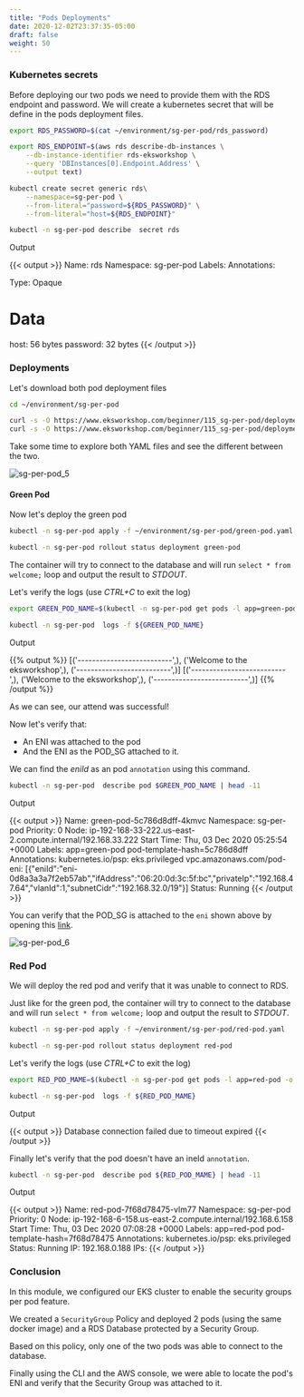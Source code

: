 ```yaml
---
title: "Pods Deployments"
date: 2020-12-02T23:37:35-05:00
draft: false
weight: 50
---
```


### Kubernetes secrets

Before deploying our two pods we need to provide them with the RDS endpoint and password.
We will create a kubernetes secret that will be define in the pods deployment files.

```bash
export RDS_PASSWORD=$(cat ~/environment/sg-per-pod/rds_password)

export RDS_ENDPOINT=$(aws rds describe-db-instances \
    --db-instance-identifier rds-eksworkshop \
    --query 'DBInstances[0].Endpoint.Address' \
    --output text)

kubectl create secret generic rds\
    --namespace=sg-per-pod \
    --from-literal="password=${RDS_PASSWORD}" \
    --from-literal="host=${RDS_ENDPOINT}"

kubectl -n sg-per-pod describe  secret rds
```

Output

{{< output >}}
Name:         rds
Namespace:    sg-per-pod
Labels:       <none>
Annotations:  <none>

Type:  Opaque

Data
====
host:      56 bytes
password:  32 bytes
{{< /output >}}

### Deployments

Let's download both pod deployment files

```bash
cd ~/environment/sg-per-pod

curl -s -O https://www.eksworkshop.com/beginner/115_sg-per-pod/deployments.files/green-pod.yaml
curl -s -O https://www.eksworkshop.com/beginner/115_sg-per-pod/deployments.files/red-pod.yaml
```

Take some time to explore both YAML files and see the different between the two.

![sg-per-pod_5](/images/sg-per-pod/sg-per-pod_5.png)

#### Green Pod

Now let's deploy the green pod

```bash
kubectl -n sg-per-pod apply -f ~/environment/sg-per-pod/green-pod.yaml

kubectl -n sg-per-pod rollout status deployment green-pod
```

The container will try to connect to the database and will run `select * from welcome;` loop and output the result to _STDOUT_.

Let's verify the logs (use _CTRL+C_ to exit the log)

```bash
export GREEN_POD_NAME=$(kubectl -n sg-per-pod get pods -l app=green-pod -o jsonpath='{.items[].metadata.name}')

kubectl -n sg-per-pod  logs -f ${GREEN_POD_NAME}
```

Output

{{% output %}}
[('--------------------------',), ('Welcome to the eksworkshop',), ('--------------------------',)]
[('--------------------------',), ('Welcome to the eksworkshop',), ('--------------------------',)]
{{% /output %}}

As we can see, our attend was successful!

Now let's verify that:

* An ENI was attached to the pod
* And the ENI as the POD_SG attached to it.

We can find the _eniId_ as an pod `annotation` using this command.

```bash
kubectl -n sg-per-pod  describe pod $GREEN_POD_NAME | head -11
```

Output

{{< output >}}
Name:         green-pod-5c786d8dff-4kmvc
Namespace:    sg-per-pod
Priority:     0
Node:         ip-192-168-33-222.us-east-2.compute.internal/192.168.33.222
Start Time:   Thu, 03 Dec 2020 05:25:54 +0000
Labels:       app=green-pod
              pod-template-hash=5c786d8dff
Annotations:  kubernetes.io/psp: eks.privileged
              vpc.amazonaws.com/pod-eni:
                [{"eniId":"eni-0d8a3a3a7f2eb57ab","ifAddress":"06:20:0d:3c:5f:bc","privateIp":"192.168.47.64","vlanId":1,"subnetCidr":"192.168.32.0/19"}]
Status:       Running
{{< /output >}}

You can verify that the POD_SG is attached to the `eni` shown above by opening this [link](https://console.aws.amazon.com/ec2/home?#NIC:search=POD_SG).

![sg-per-pod_6](/images/sg-per-pod/sg-per-pod_6.png)

### Red Pod

We will deploy the red pod and verify that it was unable to connect to RDS.

Just like for the green pod, the container will try to connect to the database and will run `select * from welcome;` loop and output the result to _STDOUT_.

```bash
kubectl -n sg-per-pod apply -f ~/environment/sg-per-pod/red-pod.yaml

kubectl -n sg-per-pod rollout status deployment red-pod
```

Let's verify the logs (use _CTRL+C_ to exit the log)

```bash
export RED_POD_MAME=$(kubectl -n sg-per-pod get pods -l app=red-pod -o jsonpath='{.items[].metadata.name}')

kubectl -n sg-per-pod  logs -f ${RED_POD_MAME}
```

Output

{{< output >}}
Database connection failed due to timeout expired
{{< /output >}}

Finally let's verify that the pod doesn't have an ineId `annotation`.

```bash
kubectl -n sg-per-pod  describe pod ${RED_POD_MAME} | head -11
```

Output

{{< output >}}
Name:         red-pod-7f68d78475-vlm77
Namespace:    sg-per-pod
Priority:     0
Node:         ip-192-168-6-158.us-east-2.compute.internal/192.168.6.158
Start Time:   Thu, 03 Dec 2020 07:08:28 +0000
Labels:       app=red-pod
              pod-template-hash=7f68d78475
Annotations:  kubernetes.io/psp: eks.privileged
Status:       Running
IP:           192.168.0.188
IPs:
{{< /output >}}

### Conclusion

In this module, we configured our EKS cluster to enable the security groups per pod feature.

We created a `SecurityGroup` Policy and deployed 2 pods (using the same docker image) and a RDS Database protected by a Security Group.

Based on this policy, only one of the two pods was able to connect to the database.

Finally using the CLI and the AWS console, we were able to locate the pod's ENI and verify that the Security Group was attached to it.

